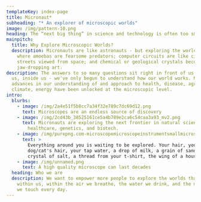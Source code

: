 ```yaml
---
templateKey: index-page
title: Micronaut*
subheading: "* An explorer of microscopic worlds"
image: /img/pattern-10.png
heading: The “next big thing” in science and technology is often too small to see.
mainpitch:
  title: Why Explore Microscopic Worlds?
  description: Micronauts are like astronauts - but exploring the world at a scale
    where amoebas are fearsome predators; computer circuits are like city
    streets viewed from space; and chemical or geological crystals become
    jaw-dropping art.
description: The answers to so many questions sit right in front of us, around
  us, inside us - we've only begun to understand how our world works. Major
  advances in our understanding of and approach to health, disease, agriculture,
  climate, energy have been unlocked at the microscopic level.
intro:
  blurbs:
    - image: /img/2a4e51f5b8cc7a34f32e789c7dc69d12.png
      text: Microscopes are an endless source of discovery
    - image: /img/2cd43b_38525161ce5a4b789e2ca6c54caa3a93_mv2.png
      text: Micronauts are exploring the next frontier in natural sciences, biology,
        healthcare, genetics, and biotech.
    - image: /img/purepng.com-microscopemicroscopeinstrumentsmallmicroscopy-1701527908431prcpc.png
      text: >
        Everything around you is waiting to be explored. Your hair, your
        dog/cat's hair, your tap water, a drop of milk, a grain of sand, a
        crystal of salt, a thread from your t-shirt, the wing of a house fly.
    - image: /img/unnamed.png
      text: A high quality microscope can last decades
  heading: Who we are
  description: We want to empower more people to explore the worlds that exist
    within us, within the air we breathe, the water we drink, and the materials
    we touch every day.
---
```

